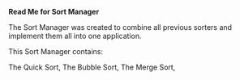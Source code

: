 **Read Me for Sort Manager**

The Sort Manager was created to combine all previous sorters and implement them all into one application.

This Sort Manager contains:

The Quick Sort,
The Bubble Sort,
The Merge Sort,
